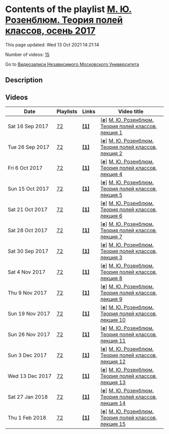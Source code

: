 # Contents of the playlist [М. Ю. Розенблюм. Теория полей классов, осень 2017](https://www.youtube.com/playlist?list=PLp9ABVh6_x4Hp4-eyGM763jERb_4IzXXr)

This page updated: Wed 13 Oct 2021 14:21:14

Number of videos: [15](#videos)

Go to [Видеозаписи Независимого Московского Университета](../README.md)

## Description



## Videos

|Date|Playlists|Links|Video title|
|---|---|---|---|
| Sat&nbsp;16&nbsp;Sep&nbsp;2017 | [72](../playlists/72 "М. Ю. Розенблюм. Теория полей классов, осень 2017") | [**[1]**](http://ium.mccme.ru/f17/f17-Rosenblum.pdf) | [[**e**](https://studio.youtube.com/video/njKh6oY8gVk/edit "Edit")] [М. Ю. Розенблюм. Теория полей классов, лекция 1](https://www.youtube.com/watch?v=njKh6oY8gVk&list=PLp9ABVh6_x4Hp4-eyGM763jERb_4IzXXr "Спецкурс, рекомендованный для 3 курса и старше.&#013;13 сентября 2017 г. 17:30, НМУ 304 (Москва, Большой Власьевский пер., 11)&#013;http://ium.mccme.ru/f17/f17-Rosenblum.pdf") |
| Tue&nbsp;26&nbsp;Sep&nbsp;2017 | [72](../playlists/72 "М. Ю. Розенблюм. Теория полей классов, осень 2017") | [**[1]**](http://ium.mccme.ru/f17/f17-Rosenblum.pdf) | [[**e**](https://studio.youtube.com/video/4UCTzmgKjHA/edit "Edit")] [М. Ю. Розенблюм. Теория полей классов, лекция 2](https://www.youtube.com/watch?v=4UCTzmgKjHA&list=PLp9ABVh6_x4Hp4-eyGM763jERb_4IzXXr "Спецкурс, рекомендованный для 3 курса и старше.&#013;20 сентября 2017 г. 17:30, НМУ 304 (Москва, Большой Власьевский пер., 11)&#013;http://ium.mccme.ru/f17/f17-Rosenblum.pdf") |
| Fri&nbsp;6&nbsp;Oct&nbsp;2017 | [72](../playlists/72 "М. Ю. Розенблюм. Теория полей классов, осень 2017") | [**[1]**](http://ium.mccme.ru/f17/f17-Rosenblum.pdf) | [[**e**](https://studio.youtube.com/video/I29KEXhV0F0/edit "Edit")] [М. Ю. Розенблюм. Теория полей классов, лекция 4](https://www.youtube.com/watch?v=I29KEXhV0F0&list=PLp9ABVh6_x4Hp4-eyGM763jERb_4IzXXr "Спецкурс, рекомендованный для 3 курса и старше.&#013;4 октября 2017 г. 17:30, НМУ 304 (Москва, Большой Власьевский пер., 11)&#013;http://ium.mccme.ru/f17/f17-Rosenblum.pdf") |
| Sun&nbsp;15&nbsp;Oct&nbsp;2017 | [72](../playlists/72 "М. Ю. Розенблюм. Теория полей классов, осень 2017") | [**[1]**](http://ium.mccme.ru/f17/f17-Rosenblum.pdf) | [[**e**](https://studio.youtube.com/video/1Kj3Q9oEhe8/edit "Edit")] [М. Ю. Розенблюм. Теория полей классов, лекция 5](https://www.youtube.com/watch?v=1Kj3Q9oEhe8&list=PLp9ABVh6_x4Hp4-eyGM763jERb_4IzXXr "Спецкурс, рекомендованный для 3 курса и старше.&#013;11 октября 2017 г. 17:30, НМУ 304 (Москва, Большой Власьевский пер., 11)&#013;http://ium.mccme.ru/f17/f17-Rosenblum.pdf") |
| Sat&nbsp;21&nbsp;Oct&nbsp;2017 | [72](../playlists/72 "М. Ю. Розенблюм. Теория полей классов, осень 2017") | [**[1]**](http://ium.mccme.ru/f17/f17-Rosenblum.pdf) | [[**e**](https://studio.youtube.com/video/84lkdk2tWGY/edit "Edit")] [М. Ю. Розенблюм. Теория полей классов, лекция 6](https://www.youtube.com/watch?v=84lkdk2tWGY&list=PLp9ABVh6_x4Hp4-eyGM763jERb_4IzXXr "Спецкурс, рекомендованный для 3 курса и старше.&#013;18 октября 2017 г. 17:30, НМУ 304 (Москва, Большой Власьевский пер., 11)&#013;http://ium.mccme.ru/f17/f17-Rosenblum.pdf") |
| Sat&nbsp;28&nbsp;Oct&nbsp;2017 | [72](../playlists/72 "М. Ю. Розенблюм. Теория полей классов, осень 2017") | [**[1]**](http://ium.mccme.ru/f17/f17-Rosenblum.pdf) | [[**e**](https://studio.youtube.com/video/pkwWiCFTpSU/edit "Edit")] [М. Ю. Розенблюм. Теория полей классов, лекция 7](https://www.youtube.com/watch?v=pkwWiCFTpSU&list=PLp9ABVh6_x4Hp4-eyGM763jERb_4IzXXr "Спецкурс, рекомендованный для 3 курса и старше.&#013;25 октября 2017 г. 17:30, НМУ 304 (Москва, Большой Власьевский пер., 11)&#013;http://ium.mccme.ru/f17/f17-Rosenblum.pdf") |
| Sat&nbsp;30&nbsp;Sep&nbsp;2017 | [72](../playlists/72 "М. Ю. Розенблюм. Теория полей классов, осень 2017") | [**[1]**](http://ium.mccme.ru/f17/f17-Rosenblum.pdf) | [[**e**](https://studio.youtube.com/video/fPARUPWLMY8/edit "Edit")] [М. Ю. Розенблюм. Теория полей классов, лекция 3](https://www.youtube.com/watch?v=fPARUPWLMY8&list=PLp9ABVh6_x4Hp4-eyGM763jERb_4IzXXr "Спецкурс, рекомендованный для 3 курса и старше.&#013;27 сентября 2017 г. 17:30, НМУ 304 (Москва, Большой Власьевский пер., 11)&#013;http://ium.mccme.ru/f17/f17-Rosenblum.pdf") |
| Sat&nbsp;4&nbsp;Nov&nbsp;2017 | [72](../playlists/72 "М. Ю. Розенблюм. Теория полей классов, осень 2017") | [**[1]**](http://ium.mccme.ru/f17/f17-Rosenblum.pdf) | [[**e**](https://studio.youtube.com/video/wbdHpyEFWtc/edit "Edit")] [М. Ю. Розенблюм. Теория полей классов, лекция 8](https://www.youtube.com/watch?v=wbdHpyEFWtc&list=PLp9ABVh6_x4Hp4-eyGM763jERb_4IzXXr "Спецкурс, рекомендованный для 3 курса и старше.&#013;1 ноября 2017 г. 17:30, НМУ 304 (Москва, Большой Власьевский пер., 11)&#013;http://ium.mccme.ru/f17/f17-Rosenblum.pdf") |
| Thu&nbsp;9&nbsp;Nov&nbsp;2017 | [72](../playlists/72 "М. Ю. Розенблюм. Теория полей классов, осень 2017") | [**[1]**](http://ium.mccme.ru/f17/f17-Rosenblum.pdf) | [[**e**](https://studio.youtube.com/video/7UZVQG75S8Y/edit "Edit")] [М. Ю. Розенблюм. Теория полей классов, лекция 9](https://www.youtube.com/watch?v=7UZVQG75S8Y&list=PLp9ABVh6_x4Hp4-eyGM763jERb_4IzXXr "Спецкурс, рекомендованный для 3 курса и старше.&#013;8 ноября 2017 г. 17:30, НМУ 304 (Москва, Большой Власьевский пер., 11)&#013;http://ium.mccme.ru/f17/f17-Rosenblum.pdf") |
| Sun&nbsp;19&nbsp;Nov&nbsp;2017 | [72](../playlists/72 "М. Ю. Розенблюм. Теория полей классов, осень 2017") | [**[1]**](http://ium.mccme.ru/f17/f17-Rosenblum.pdf) | [[**e**](https://studio.youtube.com/video/7YHjmhixPdU/edit "Edit")] [М. Ю. Розенблюм. Теория полей классов, лекция 10](https://www.youtube.com/watch?v=7YHjmhixPdU&list=PLp9ABVh6_x4Hp4-eyGM763jERb_4IzXXr "Спецкурс, рекомендованный для 3 курса и старше.&#013;15 ноября 2017 г. 17:30, НМУ 304 (Москва, Большой Власьевский пер., 11)&#013;http://ium.mccme.ru/f17/f17-Rosenblum.pdf") |
| Sun&nbsp;26&nbsp;Nov&nbsp;2017 | [72](../playlists/72 "М. Ю. Розенблюм. Теория полей классов, осень 2017") | [**[1]**](http://ium.mccme.ru/f17/f17-Rosenblum.pdf) | [[**e**](https://studio.youtube.com/video/en3PV1IIq3g/edit "Edit")] [М. Ю. Розенблюм. Теория полей классов, лекция 11](https://www.youtube.com/watch?v=en3PV1IIq3g&list=PLp9ABVh6_x4Hp4-eyGM763jERb_4IzXXr "Спецкурс, рекомендованный для 3 курса и старше.&#013;22 ноября 2017 г. 17:30, НМУ 304 (Москва, Большой Власьевский пер., 11)&#013;http://ium.mccme.ru/f17/f17-Rosenblum.pdf") |
| Sun&nbsp;3&nbsp;Dec&nbsp;2017 | [72](../playlists/72 "М. Ю. Розенблюм. Теория полей классов, осень 2017") | [**[1]**](http://ium.mccme.ru/f17/f17-Rosenblum.pdf) | [[**e**](https://studio.youtube.com/video/awqKsdC8mwk/edit "Edit")] [М. Ю. Розенблюм. Теория полей классов, лекция 12](https://www.youtube.com/watch?v=awqKsdC8mwk&list=PLp9ABVh6_x4Hp4-eyGM763jERb_4IzXXr "Спецкурс, рекомендованный для 3 курса и старше.&#013;29 ноября 2017 г. 17:30, НМУ 304 (Москва, Большой Власьевский пер., 11)&#013;http://ium.mccme.ru/f17/f17-Rosenblum.pdf") |
| Wed&nbsp;13&nbsp;Dec&nbsp;2017 | [72](../playlists/72 "М. Ю. Розенблюм. Теория полей классов, осень 2017") | [**[1]**](http://ium.mccme.ru/f17/f17-Rosenblum.pdf) | [[**e**](https://studio.youtube.com/video/Ryi7cHTE6QU/edit "Edit")] [М. Ю. Розенблюм. Теория полей классов, лекция 13](https://www.youtube.com/watch?v=Ryi7cHTE6QU&list=PLp9ABVh6_x4Hp4-eyGM763jERb_4IzXXr "Спецкурс, рекомендованный для 3 курса и старше.&#013;6 декабря 2017 г. 17:30, НМУ 304 (Москва, Большой Власьевский пер., 11)&#013;http://ium.mccme.ru/f17/f17-Rosenblum.pdf") |
| Sat&nbsp;27&nbsp;Jan&nbsp;2018 | [72](../playlists/72 "М. Ю. Розенблюм. Теория полей классов, осень 2017") | [**[1]**](http://ium.mccme.ru/f17/f17-Rosenblum.pdf) | [[**e**](https://studio.youtube.com/video/R8SnZutOnZs/edit "Edit")] [М. Ю. Розенблюм. Теория полей классов, лекция 14](https://www.youtube.com/watch?v=R8SnZutOnZs&list=PLp9ABVh6_x4Hp4-eyGM763jERb_4IzXXr "Спецкурс, рекомендованный для 3 курса и старше.&#013;13 декабря 2017 г. 17:30, НМУ 304 (Москва, Большой Власьевский пер., 11)&#013;http://ium.mccme.ru/f17/f17-Rosenblum.pdf") |
| Thu&nbsp;1&nbsp;Feb&nbsp;2018 | [72](../playlists/72 "М. Ю. Розенблюм. Теория полей классов, осень 2017") | [**[1]**](http://ium.mccme.ru/f17/f17-Rosenblum.pdf) | [[**e**](https://studio.youtube.com/video/gfozXHJvhDw/edit "Edit")] [М. Ю. Розенблюм. Теория полей классов, лекция 15](https://www.youtube.com/watch?v=gfozXHJvhDw&list=PLp9ABVh6_x4Hp4-eyGM763jERb_4IzXXr "Спецкурс, рекомендованный для 3 курса и старше.&#013;20 декабря 2017 г. 17:30, НМУ 304 (Москва, Большой Власьевский пер., 11)&#013;http://ium.mccme.ru/f17/f17-Rosenblum.pdf") |
